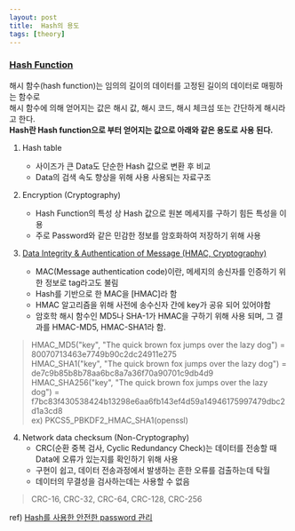 ```yaml
---
layout: post
title:  Hash의 용도
tags: [theory]
---
```


### [Hash Function][1]
 해시 함수(hash function)는 임의의 길이의 데이터를 고정된 길이의 데이터로 매핑하는 함수로  
해시 함수에 의해 얻어지는 값은 해시 값, 해시 코드, 해시 체크섬 또는 간단하게 해시라고 한다.  
 **Hash란 Hash function으로 부터 얻어지는 값으로 아래와 같은 용도로 사용 된다.**

1. Hash table
    - 사이즈가 큰 Data도 단순한 Hash 값으로 변환 후 비교
    - Data의 검색 속도 향상을 위해 사용 사용되는 자료구조

2. Encryption (Cryptography)
    - Hash Function의 특성 상 Hash 값으로 원본 메세지를 구하기 힘든 특성을 이용
    - 주로 Password와 같은 민감한 정보를 암호화하여 저장하기 위해 사용

3. [Data Integrity & Authentication of Message (HMAC, Cryptography)][2]
    - MAC(Message authentication code)이란, 메세지의 송신자를 인증하기 위한 정보로 tag라고도 불림
    - Hash를 기반으로 한 MAC을 [HMAC]라 함
    - HMAC 알고리즘을 위해 사전에 송수신자 간에 key가 공유 되어 있어야함
    - 암호학 해시 함수인 MD5나 SHA-1가 HMAC을 구하기 위해 사용 되며, 그 결과를 HMAC-MD5, HMAC-SHA1라 함.

> HMAC_MD5("key", "The quick brown fox jumps over the lazy dog")    = 80070713463e7749b90c2dc24911e275  
> HMAC_SHA1("key", "The quick brown fox jumps over the lazy dog")   = de7c9b85b8b78aa6bc8a7a36f70a90701c9db4d9  
> HMAC_SHA256("key", "The quick brown fox jumps over the lazy dog") = f7bc83f430538424b13298e6aa6fb143ef4d59a14946175997479dbc2d1a3cd8  
> ex) PKCS5_PBKDF2_HMAC_SHA1(openssl)

4. Network data checksum (Non-Cryptography)
    - CRC(순환 중복 검사, Cyclic Redundancy Check)는 데이터를 전송할 때 Data에 오류가 있는지를 확인하기 위해 사용
    - 구현이 쉽고, 데이터 전송과정에서 발생하는 흔한 오류를 검출하는데 탁월
    - 데이터의 무결성을 검사하는데는 사용할 수 없음

> CRC-16, CRC-32, CRC-64, CRC-128, CRC-256

ref) [Hash를 사용한 안전한 password 관리][4]


[1]:https://ko.wikipedia.org/wiki/%ED%95%B4%EC%8B%9C_%ED%95%A8%EC%88%98
[2]:https://en.wikipedia.org/wiki/Hash-based_message_authentication_code
[3]:https://ko.wikipedia.org/wiki/%EC%88%9C%ED%99%98_%EC%A4%91%EB%B3%B5_%EA%B2%80%EC%82%AC
[4]:http://d2.naver.com/helloworld/318732
